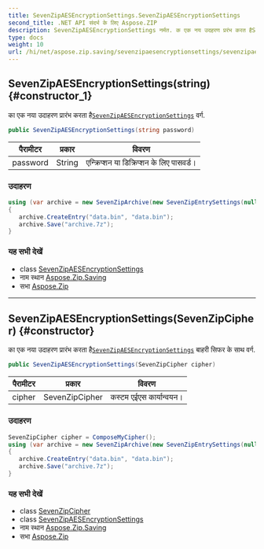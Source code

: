 ```yaml
---
title: SevenZipAESEncryptionSettings.SevenZipAESEncryptionSettings
second_title: .NET API संदर्भ के लिए Aspose.ZIP
description: SevenZipAESEncryptionSettings नर्मत. क एक नय उदहरण प्ररंभ करत हैSevenZipAESEncryptionSettings वर्ग.
type: docs
weight: 10
url: /hi/net/aspose.zip.saving/sevenzipaesencryptionsettings/sevenzipaesencryptionsettings/
---
```

## SevenZipAESEncryptionSettings(string) {#constructor_1}

का एक नया उदाहरण प्रारंभ करता है[`SevenZipAESEncryptionSettings`](../) वर्ग.

```csharp
public SevenZipAESEncryptionSettings(string password)
```

| पैरामीटर | प्रकार | विवरण |
| --- | --- | --- |
| password | String | एन्क्रिप्शन या डिक्रिप्शन के लिए पासवर्ड। |

### उदाहरण

```csharp
using (var archive = new SevenZipArchive(new SevenZipEntrySettings(null, new SevenZipAESEncryptionSettings("p@s$"))))
{
   archive.CreateEntry("data.bin", "data.bin");
   archive.Save("archive.7z");
}
```

### यह सभी देखें

* class [SevenZipAESEncryptionSettings](../)
* नाम स्थान [Aspose.Zip.Saving](../../sevenzipaesencryptionsettings/)
* सभा [Aspose.Zip](../../../)

---

## SevenZipAESEncryptionSettings(SevenZipCipher) {#constructor}

का एक नया उदाहरण प्रारंभ करता है[`SevenZipAESEncryptionSettings`](../) बाहरी सिफर के साथ वर्ग.

```csharp
public SevenZipAESEncryptionSettings(SevenZipCipher cipher)
```

| पैरामीटर | प्रकार | विवरण |
| --- | --- | --- |
| cipher | SevenZipCipher | कस्टम एईएस कार्यान्वयन। |

### उदाहरण

```csharp
SevenZipCipher cipher = ComposeMyCipher();
using (var archive = new SevenZipArchive(new SevenZipEntrySettings(null, new SevenZipAESEncryptionSettings(cipher))))
{
   archive.CreateEntry("data.bin", "data.bin");
   archive.Save("archive.7z");
}
```

### यह सभी देखें

* class [SevenZipCipher](../../../aspose.zip.crypto/sevenzipcipher/)
* class [SevenZipAESEncryptionSettings](../)
* नाम स्थान [Aspose.Zip.Saving](../../sevenzipaesencryptionsettings/)
* सभा [Aspose.Zip](../../../)


